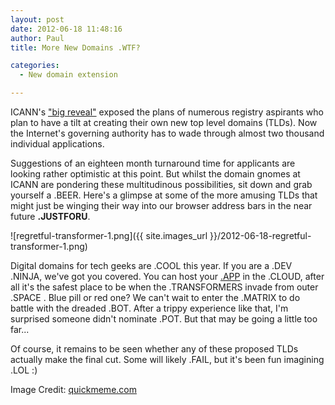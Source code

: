 ```yaml
---
layout: post
date: 2012-06-18 11:48:16
author: Paul
title: More New Domains .WTF?

categories:
  - New domain extension

---
```


ICANN's ["big reveal"](https://iwantmyname.com/blog/2012/06/new-top-level-domain-list.html) exposed the plans of numerous registry aspirants who plan to have a tilt at creating their own new top level domains (TLDs). Now the Internet's governing authority has to wade through almost two thousand individual applications.

Suggestions of an eighteen month turnaround time for applicants are looking rather optimistic at this point. But whilst the domain gnomes at ICANN are pondering these multitudinous possibilities, sit down and grab yourself a .BEER. Here's a glimpse at some of the more amusing TLDs that might just be winging their way into our browser address bars in the near future **.JUSTFORU**.

![regretful-transformer-1.png]({{ site.images_url }}/2012-06-18-regretful-transformer-1.png)

Digital domains for tech geeks are .COOL this year. If you are a .DEV .NINJA, we've got you covered. You can host your [.APP](https://iwantmyname.com/blog/2012/06/app-domain-names-will-create-new-naming-opportunities-for-developers.html) in the .CLOUD, after all it's the safest place to be when the .TRANSFORMERS invade from outer .SPACE . Blue pill or red one? We can't wait to enter the .MATRIX to do battle with the dreaded .BOT. After a trippy experience like that, I'm surprised someone didn't nominate .POT. But that may be going a little too far...

Of course, it remains to be seen whether any of these proposed TLDs actually make the final cut. Some will likely .FAIL, but it's been fun imagining .LOL :)
 
Image Credit: [quickmeme.com](http://www.quickmeme.com/meme/35id6e/)

